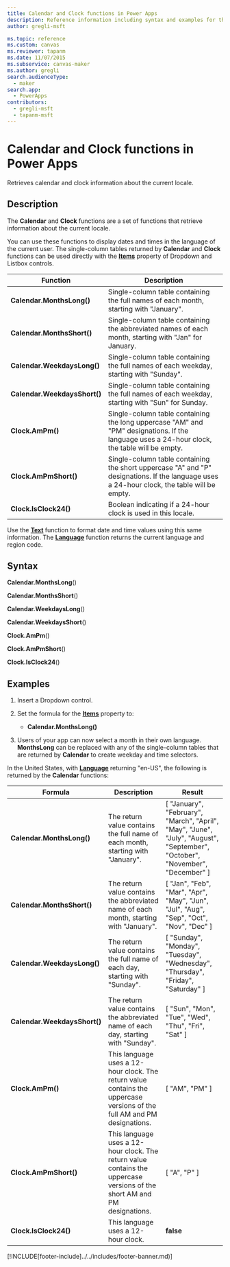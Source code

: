 ```yaml
---
title: Calendar and Clock functions in Power Apps
description: Reference information including syntax and examples for the Calendar and Clock functions in Power Apps.
author: gregli-msft

ms.topic: reference
ms.custom: canvas
ms.reviewer: tapanm
ms.date: 11/07/2015
ms.subservice: canvas-maker
ms.author: gregli
search.audienceType: 
  - maker
search.app: 
  - PowerApps
contributors:
  - gregli-msft
  - tapanm-msft
---
```

# Calendar and Clock functions in Power Apps
Retrieves calendar and clock information about the current locale.

## Description
The **Calendar** and **Clock** functions are a set of functions that retrieve information about the current locale.

You can use these functions to display dates and times in the language of the current user.  The single-column tables returned by **Calendar** and **Clock** functions can be used directly with the **[Items](/power-apps/maker/canvas-apps/controls/properties-core)** property of Dropdown and Listbox controls.

| Function | Description |
| --- | --- |
| **Calendar.MonthsLong()** |Single-column table containing the full names of each month, starting with "January". |
| **Calendar.MonthsShort()** |Single-column table containing the abbreviated names of each month, starting with "Jan" for January. |
| **Calendar.WeekdaysLong()** |Single-column table containing the full names of each weekday, starting with "Sunday". |
| **Calendar.WeekdaysShort()** |Single-column table containing the full names of each weekday, starting with "Sun" for Sunday. |
| **Clock.AmPm()** |Single-column table containing the long uppercase "AM" and "PM" designations.  If the language uses a 24-hour clock, the table will be empty. |
| **Clock.AmPmShort()** |Single-column table containing the short uppercase "A" and "P" designations.  If the language uses a 24-hour clock, the table will be empty. |
| **Clock.IsClock24()** |Boolean indicating if a 24-hour clock is used in this locale. |

Use the **[Text](function-text.md)** function to format date and time values using this same information.  The **[Language](function-language.md)** function returns the current language and region code.

## Syntax
**Calendar.MonthsLong**()

**Calendar.MonthsShort**()

**Calendar.WeekdaysLong**()

**Calendar.WeekdaysShort**()

**Clock.AmPm**()

**Clock.AmPmShort**()

**Clock.IsClock24**()

## Examples
1. Insert a Dropdown control.
2. Set the formula for the **[Items](/power-apps/maker/canvas-apps/controls/properties-core)** property to:
   
   * **Calendar.MonthsLong()**
3. Users of your app can now select a month in their own language.  **MonthsLong** can be replaced with any of the single-column tables that are returned by **Calendar** to create weekday and time selectors.

In the United States, with **[Language](function-language.md)** returning "en-US", the following is returned by the **Calendar** functions:

| Formula | Description | Result |
| --- | --- | --- |
| **Calendar.MonthsLong()** |The return value contains the full name of each month, starting with "January". |[ "January", "February", "March", "April", "May", "June", "July", "August", "September", "October", "November", "December" ] |
| **Calendar.MonthsShort()** |The return value contains the abbreviated name of each month, starting with "January". |[ "Jan", "Feb", "Mar", "Apr", "May", "Jun", "Jul", "Aug", "Sep", "Oct", "Nov", "Dec" ] |
| **Calendar.WeekdaysLong()** |The return value contains the full name of each day, starting with "Sunday". |[ "Sunday", "Monday", "Tuesday", "Wednesday", "Thursday", "Friday", "Saturday" ] |
| **Calendar.WeekdaysShort()** |The return value contains the abbreviated name of each day, starting with "Sunday". |[ "Sun", "Mon", "Tue", "Wed", "Thu", "Fri", "Sat" ] |
| **Clock.AmPm()** |This language uses a 12-hour clock. The return value contains the uppercase versions of the full AM and PM designations. |[ "AM", "PM" ] |
| **Clock.AmPmShort()** |This language uses a 12-hour clock. The return value contains the uppercase versions of the short AM and PM designations. |[ "A", "P" ] |
| **Clock.IsClock24()** |This language uses a 12-hour clock. |**false** |



[!INCLUDE[footer-include]../../includes/footer-banner.md)]